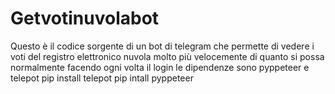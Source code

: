 # Getvotinuvolabot
Questo è il codice sorgente di un bot di telegram che permette di vedere i voti del registro elettronico nuvola molto più velocemente di quanto si possa normalmente facendo ogni volta il login 
le dipendenze sono pyppeteer e telepot 
pip install telepot 
pip intall pyppeteer
